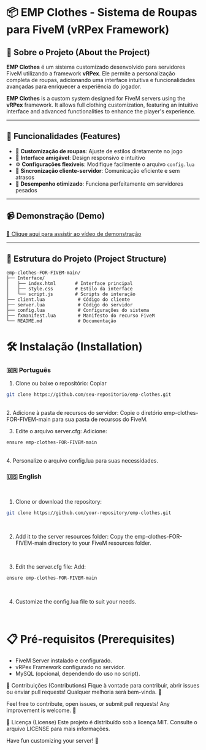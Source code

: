 # 📦 EMP Clothes - Sistema de Roupas para FiveM (vRPex Framework)

## 🌟 Sobre o Projeto (About the Project)

**EMP Clothes** é um sistema customizado desenvolvido para servidores FiveM utilizando a framework **vRPex**. Ele permite a personalização completa de roupas, adicionando uma interface intuitiva e funcionalidades avançadas para enriquecer a experiência do jogador. 

**EMP Clothes** is a custom system designed for FiveM servers using the **vRPex** framework. It allows full clothing customization, featuring an intuitive interface and advanced functionalities to enhance the player's experience. 

---

## 🚀 Funcionalidades (Features)

- 🧥 **Customização de roupas**: Ajuste de estilos diretamente no jogo
- 🎨 **Interface amigável**: Design responsivo e intuitivo
- ⚙️ **Configurações flexíveis**: Modifique facilmente o arquivo `config.lua`
- 🔄 **Sincronização cliente-servidor**: Comunicação eficiente e sem atrasos
- 🔐 **Desempenho otimizado**: Funciona perfeitamente em servidores pesados

---

## 📹 Demonstração (Demo)

[🎥 Clique aqui para assistir ao vídeo de demonstração](https://www.youtube.com/watch?v=F9Y5wzYtz7A)

---

## 📂 Estrutura do Projeto (Project Structure)

```plaintext
emp-clothes-FOR-FIVEM-main/
├── Interface/
│   ├── index.html       # Interface principal
│   ├── style.css        # Estilo da interface
│   └── script.js        # Scripts de interação
├── client.lua            # Código do cliente
├── server.lua            # Código do servidor
├── config.lua            # Configurações do sistema
├── fxmanifest.lua        # Manifesto do recurso FiveM
└── README.md             # Documentação
```

# 🛠️ Instalação (Installation)

### 🇧🇷 Português<br>
1. Clone ou baixe o repositório:
Copiar
```bash
git clone https://github.com/seu-repositorio/emp-clothes.git
```
<br>
2. Adicione à pasta de recursos do servidor: Copie o diretório emp-clothes-FOR-FIVEM-main para sua pasta de recursos do FiveM.<br>

3. Edite o arquivo server.cfg: Adicione:
```bash
ensure emp-clothes-FOR-FIVEM-main
```
<br>
4. Personalize o arquivo config.lua para suas necessidades.

<br>

### 🇺🇸 English
<br>

1. Clone or download the repository:
```bash
git clone https://github.com/your-repository/emp-clothes.git
```
<br>

2. Add it to the server resources folder: Copy the emp-clothes-FOR-FIVEM-main directory to your FiveM resources folder.
<br>

3. Edit the server.cfg file: Add:
```bash
ensure emp-clothes-FOR-FIVEM-main
```
<br>

4. Customize the config.lua file to suit your needs.
<br>

# 📋 Pré-requisitos (Prerequisites)<br>
<ul>
  <li>FiveM Server instalado e configurado.</li>
  <li>vRPex Framework configurado no servidor.</li>
  <li>MySQL (opcional, dependendo do uso no script).</li>
</ul>
🤝 Contribuições (Contributions)
Fique à vontade para contribuir, abrir issues ou enviar pull requests! Qualquer melhoria será bem-vinda. 🚀

Feel free to contribute, open issues, or submit pull requests! Any improvement is welcome. 🚀

📝 Licença (License)
Este projeto é distribuído sob a licença MIT. Consulte o arquivo LICENSE para mais informações.

Have fun customizing your server! 🤝

